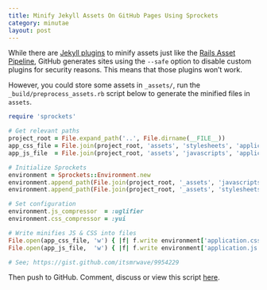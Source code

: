```yaml
---
title: Minify Jekyll Assets On GitHub Pages Using Sprockets
category: minutae
layout: post
---
```


While there are [Jekyll plugins][2] to minify assets just like the [Rails Asset
Pipeline][3], GitHub generates sites using the `--safe` option to disable custom
plugins for security reasons. This means that those plugins won’t work.

However, you could store some assets in `_assets/`, run the
`_build/preprocess_assets.rb` script below to generate the minified files in
`assets`.

```ruby
require 'sprockets'

# Get relevant paths
project_root = File.expand_path('..', File.dirname(__FILE__))
app_css_file = File.join(project_root, 'assets', 'stylesheets', 'application.css')
app_js_file  = File.join(project_root, 'assets', 'javascripts', 'application.js')

# Initialize Sprockets
environment = Sprockets::Environment.new
environment.append_path(File.join(project_root, '_assets', 'javascripts'))
environment.append_path(File.join(project_root, '_assets', 'stylesheets'))

# Set configuration
environment.js_compressor  = :uglifier
environment.css_compressor = :yui

# Write minifies JS & CSS into files
File.open(app_css_file, 'w') { |f| f.write environment['application.css'].to_s }
File.open(app_js_file,  'w') { |f| f.write environment['application.js'].to_s }

# See; https://gist.github.com/itsmrwave/9954229

```

Then push to GitHub. Comment, discuss or view this script [here][1].

[1]: https://gist.github.com/itsmrwave/9954229
[2]: http://jekyllrb.com/docs/plugins/
[3]: http://guides.rubyonrails.org/asset_pipeline.html
[4]: http://jekyllrb.com
